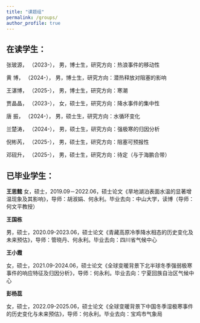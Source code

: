 ```yaml
---
title: "课题组"
permalink: /groups/
author_profile: true
---
```





## **在读学生：**



张玻源， （2023-）， 男，博士生，研究方向：热浪事件的移动性

黄 博， （2024-）， 男，博士生，研究方向：潜热释放对阻塞的影响

王湛博， （2025-）， 男，博士生，研究方向：寒潮

贾晶晶， （2023-）， 女，硕士生，研究方向：降水事件的集中性

唐 振， （2024-）， 男，硕士生，研究方向：水循环变化

兰楚涛， （2024-）， 男，硕士生，研究方向：强极寒的归因分析

倪彬芮， （2025-）， 男，硕士生，研究方向：阻塞可预报性

邓砚升， （2025-）， 男，硕士生，研究方向：待定（与于海鹏合带）


## **已毕业学生：**

**王思懿**
女，硕士，2019.09－2022.06，硕士论文《旱地湖泊表面水温的显著增温现象及其影响》，导师：胡淑娟、何永利。毕业去向：中山大学，读博（导师：何文平教授）

**王国栋**

男，硕士，2020.09-2023.06，硕士论文《青藏高原冷季降水相态的历史变化及未来预估》，导师：管晓丹、何永利。毕业去向：四川省气候中心

**王小霞**

女，硕士，2021.09-2024.06，硕士论文《全球变暖背景下北半球冬季强弱极寒事件的响应特征及归因分析》，导师：何永利。毕业去向：宁夏回族自治区气候中心

**彭杨蕊**

女，硕士，2022.09-2025.06，硕士论文《全球变暖背景下中国冬季湿极寒事件的历史变化与未来预估》，导师：何永利。毕业去向：宝鸡市气象局

